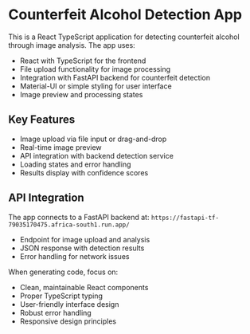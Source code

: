 <!-- Use this file to provide workspace-specific custom instructions to Copilot. For more details, visit https://code.visualstudio.com/docs/copilot/copilot-customization#_use-a-githubcopilotinstructionsmd-file -->

# Counterfeit Alcohol Detection App

This is a React TypeScript application for detecting counterfeit alcohol through image analysis. The app uses:

- React with TypeScript for the frontend
- File upload functionality for image processing  
- Integration with FastAPI backend for counterfeit detection
- Material-UI or simple styling for user interface
- Image preview and processing states

## Key Features
- Image upload via file input or drag-and-drop
- Real-time image preview
- API integration with backend detection service
- Loading states and error handling
- Results display with confidence scores

## API Integration
The app connects to a FastAPI backend at: `https://fastapi-tf-79035170475.africa-south1.run.app/`
- Endpoint for image upload and analysis
- JSON response with detection results
- Error handling for network issues

When generating code, focus on:
- Clean, maintainable React components
- Proper TypeScript typing
- User-friendly interface design
- Robust error handling
- Responsive design principles
